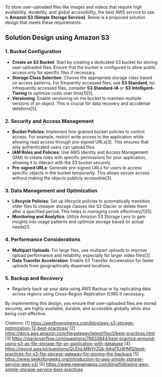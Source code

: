 To store user-uploaded files like images and videos that require high availability, durability, and global accessibility, the best AWS service to use is **Amazon S3 (Simple Storage Service)**. Below is a proposed solution design that meets these requirements:

## Solution Design using Amazon S3

### **1. Bucket Configuration**
- **Create an S3 Bucket**: Start by creating a dedicated S3 bucket for storing user-uploaded files. Ensure that the bucket is configured to allow public access only for specific files if necessary.
- **Storage Class Selection**: Choose the appropriate storage class based on access patterns. For frequently accessed files, use **S3 Standard**; for infrequently accessed files, consider **S3 Standard-IA** or **S3 Intelligent-Tiering** to optimize costs over time[1][5].
- **Versioning**: Enable versioning on the bucket to maintain multiple versions of an object. This is crucial for data recovery and accidental deletions[5].

### **2. Security and Access Management**
- **Bucket Policies**: Implement fine-grained bucket policies to control access. For example, restrict write access to the application while allowing read access through pre-signed URLs[3]. This ensures that only authenticated users can upload files.
- **IAM Roles and Policies**: Use AWS Identity and Access Management (IAM) to create roles with specific permissions for your application, allowing it to interact with the S3 bucket securely.
- **Pre-signed URLs**: Generate pre-signed URLs for users to access specific objects in the bucket temporarily. This allows secure access without making the objects publicly accessible[3].

### **3. Data Management and Optimization**
- **Lifecycle Policies**: Set up lifecycle policies to automatically transition older files to cheaper storage classes like S3 Glacier or delete them after a specified period. This helps in managing costs effectively[1][5].
- **Monitoring and Analytics**: Utilize Amazon S3 Storage Lens to gain insights into usage patterns and optimize storage based on actual needs[1].
  
### **4. Performance Considerations**
- **Multipart Uploads**: For large files, use multipart uploads to improve upload performance and reliability, especially for larger video files[2].
- **Data Transfer Acceleration**: Enable S3 Transfer Acceleration for faster uploads from geographically dispersed locations.

### **5. Backup and Recovery**
- Regularly back up your data using AWS Backup or by replicating data across regions using Cross-Region Replication (CRR) if necessary.

By implementing this design, you ensure that user-uploaded files are stored securely, are highly available, durable, and accessible globally while also being cost-effective.


Citations:
[1] https://awsforengineers.com/blog/aws-s3-storage-optimization-12-best-practices/
[2] https://docs.aws.amazon.com/filegateway/latest/files3/best-practices.html
[3] https://stackoverflow.com/questions/76633844/best-practice-arround-using-s3-as-file-storage-for-an-application-with-database
[4] https://repost.aws/pt/questions/QUDsLM8HVZQk-6Aja11UdHMQ/best-practices-for-s3-file-storage-gateway-for-storing-the-backups
[5] https://www.geeksforgeeks.org/introduction-to-aws-simple-storage-service-aws-s3/
[6] https://www.newgenapps.com/blog/following-aws-simple-storage-service-best-practices